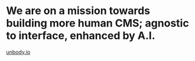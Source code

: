 # We are on a mission towards building more human CMS; agnostic to interface, enhanced by A.I.

[unbody.io](https://unbody.io)
